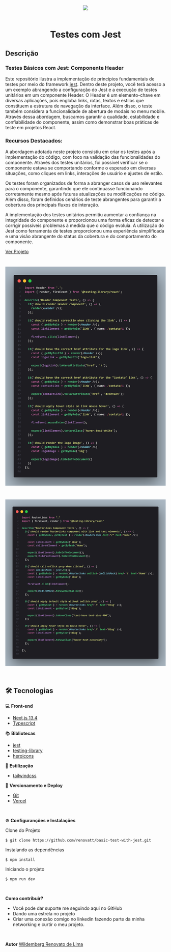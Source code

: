 <div align='center'>
<img src="https://skillicons.dev/icons?i=jest" width="80px"></h1>
<br/> <br/>
<h1>Testes com Jest</h1>
</div>

## Descrição

### Testes Básicos com Jest: Componente Header
Este repositório ilustra a implementação de princípios fundamentais de testes por meio do framework [jest](https://jestjs.io/pt-BR/docs/getting-started). Dentro deste projeto, você terá acesso a um exemplo abrangendo a configuração do Jest e a execução de testes unitários em um componente Header. O Header é um elemento-chave em diversas aplicações, pois engloba links, rotas, textos e estilos que constituem a estrutura de navegação da interface. Além disso, o teste também considera a funcionalidade de abertura de modais no menu mobile. Através dessa abordagem, buscamos garantir a qualidade, estabilidade e confiabilidade do componente, assim como demonstrar boas práticas de teste em projetos React.

### Recursos Destacados:
A abordagem adotada neste projeto consistiu em criar os testes após a implementação do código, com foco na validação das funcionalidades do componente. Através dos testes unitários, foi possível verificar se o componente estava se comportando conforme o esperado em diversas situações, como cliques em links, interações de usuário e ajustes de estilo.

Os testes foram organizados de forma a abranger casos de uso relevantes para o componente, garantindo que ele continuasse funcionando corretamente mesmo após futuras atualizações ou modificações no código. Além disso, foram definidos cenários de teste abrangentes para garantir a cobertura dos principais fluxos de interação.

A implementação dos testes unitários permitiu aumentar a confiança na integridade do componente e proporcionou uma forma eficaz de detectar e corrigir possíveis problemas à medida que o código evoluía. A utilização do Jest como ferramenta de testes proporcionou uma experiência simplificada e uma visão abrangente do status da cobertura e do comportamento do componente.

[Ver Projeto](https://basic-test-with-jest.vercel.app/)

#

![Web 1](./public/code.png)
#
![Web 2](./public/code-2.png)

<br>

## 🛠️ Tecnologias

💻 **Front-end**
- [Next.js 13.4](https://nextjs.org)
- [Typescript](https://www.typescriptlang.org)

📚 **Bibliotecas**
- [jest](https://jestjs.io/pt-BR/docs/getting-started)
- [testing-library](https://testing-library.com/)
- [heroicons](https://heroicons.com/)

🎨 **Estilização**
- [tailwindcss](https://tailwindcss.com/docs/installation)

🔋 **Versionamento e Deploy**
- [Git](https://git-scm.com)
- [Vercel](https://vercel.com/)

<br>

⚙️ **Configuranções e Instalações**

Clone do Projeto

    $ git clone https://github.com/renovatt/basic-test-with-jest.git
Instalando as dependências

    $ npm install

Iniciando o projeto

    $ npm run dev

<br>

**Como contribuir?**

- Você pode dar suporte me seguindo aqui no GitHub
- Dando uma estrela no projeto
- Criar uma conexão comigo no linkedin fazendo parte da minha networking e curtir o meu projeto.

<br>

**Autor**
[Wildemberg Renovato de Lima](https://www.linkedin.com/in/renovatt/)